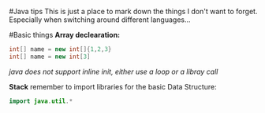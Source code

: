 #Java tips
This is just a place to mark down the things I don't want to forget.
Especially when switching around different languages...

#Basic things
**Array declearation:**
```java
int[] name = new int[]{1,2,3}
int[] name = new int[3]
```
*java does not support inline init, either use a loop or a libray call*

**Stack**
remember to import libraries for the basic Data Structure:
```java
import java.util.*
```
